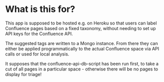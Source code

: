 # What is this for?

This app is supposed to be hosted e.g. on Heroku so that users can label Confluence pages based on a fixed taxonomy, without needing to set up API keys for the Confluence API.

The suggested tags are written to a Mongo instance. From there they can either be applied programmatically to the actual Confluence space via API calls or used for local analysis.

It supposes that the confluence-api-db-script has been run first, to take a cut of all pages in a particular space - otherwise there will be no pages to display for triage!

